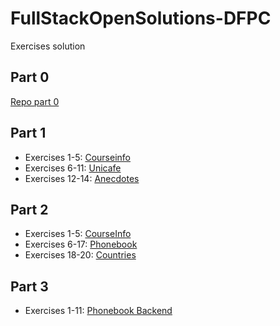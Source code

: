 # FullStackOpenSolutions-DFPC

Exercises solution

## Part 0

[Repo part 0](https://github.com/danielpuliche/FullStackOpen-Part0)

## Part 1

- Exercises 1-5: [Courseinfo](./Part1/courseinfo)
- Exercises 6-11: [Unicafe](./Part1/unicafe)
- Exercises 12-14: [Anecdotes](./Part1/anecdotes)

## Part 2

- Exercises 1-5: [CourseInfo](./Part2/courseinfo)
- Exercises 6-17: [Phonebook](./Part2/phonebook)
- Exercises 18-20: [Countries](./Part2/countries)

## Part 3

- Exercises 1-11: [Phonebook Backend](./Part3/phonebook-backend)
